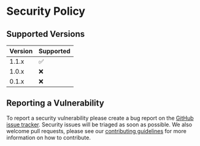 # Security Policy

## Supported Versions

| Version | Supported          |
| ------- | ------------------ |
| 1.1.x   | :white_check_mark: |
| 1.0.x   | :x:                |
| 0.1.x   | :x:                |

## Reporting a Vulnerability

To report a security vulnerability please create a bug report on the [GitHub issue tracker][issues]. Security issues
will be triaged as soon as possible. We also welcome pull requests, please see our
[contributing guidelines][contributing] for more information on how to contribute.

[issues]: https://github.com/aaronmallen/activeinteractor/issues
[contributing]: https://github.com/aaronmallen/activeinteractor/blob/main/CONTRIBUTING.md
